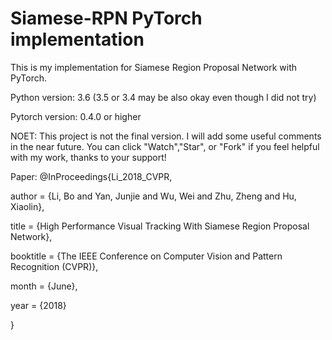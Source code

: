 # Siamese-RPN   PyTorch implementation

This is my implementation for Siamese Region Proposal Network with PyTorch.


Python version: 3.6 (3.5 or 3.4 may be also okay even though I did not try)

Pytorch version: 0.4.0 or higher


NOET:
This project is not the final version. I will add some useful comments in the near future.
You can click "Watch","Star", or "Fork" if you feel helpful with my work, thanks to your support!




Paper:
@InProceedings{Li_2018_CVPR,

author = {Li, Bo and Yan, Junjie and Wu, Wei and Zhu, Zheng and Hu, Xiaolin},

title = {High Performance Visual Tracking With Siamese Region Proposal Network},

booktitle = {The IEEE Conference on Computer Vision and Pattern Recognition (CVPR)},

month = {June},

year = {2018}

}
